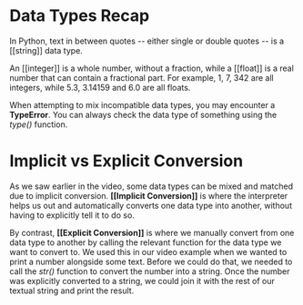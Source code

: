 # Data Types Recap

In Python, text in between quotes -- either single or double quotes -- is a [[string]] data type. 

An [[integer]] is a whole number, without a fraction, while a [[float]] is a real number that can contain a fractional part. For example, 1, 7, 342 are all integers, while 5.3, 3.14159 and 6.0 are all floats. 

When attempting to mix incompatible data types, you may encounter a **TypeError**. You can always check the data type of something using the _type()_ function.

# Implicit vs Explicit Conversion

As we saw earlier in the video, some data types can be mixed and matched due to implicit conversion. **[[Implicit Conversion]]** is where the interpreter helps us out and automatically converts one data type into another, without having to explicitly tell it to do so.

By contrast, **[[Explicit Conversion]]** is where we manually convert from one data type to another by calling the relevant function for the data type we want to convert to. We used this in our video example when we wanted to print a number alongside some text. Before we could do that, we needed to call the _str()_ function to convert the number into a string. Once the number was explicitly converted to a string, we could join it with the rest of our textual string and print the result.